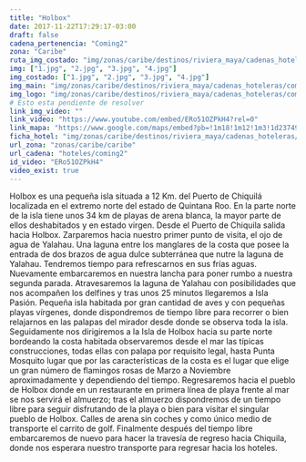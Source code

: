 ```yaml
---
title: "Holbox"
date: 2017-11-22T17:29:17-03:00
draft: false
cadena_pertenencia: "Coming2"
zona: "Caribe"
ruta_img_costado: "img/zonas/caribe/destinos/riviera_maya/cadenas_hoteleras/coming2/holbox/imagenes/"
img: ["1.jpg", "2.jpg", "3.jpg", "4.jpg"]
img_costado: ["1.jpg", "2.jpg", "3.jpg", "4.jpg"]
img_main: "img/zonas/caribe/destinos/riviera_maya/cadenas_hoteleras/coming2/holbox/holbox.jpg"
img_logo: "img/zonas/caribe/destinos/riviera_maya/cadenas_hoteleras/coming2/holbox/logo_coming2.jpg"
# Esto esta pendiente de resolver
link_img_video: ""
link_video: "https://www.youtube.com/embed/ERo51OZPkH4?rel=0"
link_mapa: "https://www.google.com/maps/embed?pb=!1m18!1m12!1m3!1d237498.12742844105!2d-87.39438356631955!3d21.550442942737238!2m3!1f0!2f0!3f0!3m2!1i1024!2i768!4f13.1!3m3!1m2!1s0x8f4d9677b0abe2f1%3A0xa56edc4fcc77e54e!2sHolbox!5e0!3m2!1ses!2scl!4v1511382632096"
ficha_hotel: "img/zonas/caribe/destinos/riviera_maya/cadenas_hoteleras/coming2/holbox/holbox.pdf"
url_zona: "zonas/caribe/caribe"
url_cadena: "hoteles/coming2"
id_video: "ERo51OZPkH4"
video_exist: true
---
```

Holbox es una pequeña isla situada a 12 Km. del Puerto de Chiquilá localizada en el extremo norte del estado de Quintana Roo. En la parte norte de la isla tiene unos 34 km de playas de arena blanca, la mayor parte de ellos deshabitados y en estado virgen. Desde el Puerto de Chiquila salida hacia Holbox. Zarparemos hacia nuestro primer punto de visita, el ojo de agua de Yalahau. Una laguna entre los manglares de la costa que posee la entrada de dos brazos de agua dulce subterránea que nutre la laguna de Yalahau. Tendremos tiempo para refrescarnos en sus frías aguas. Nuevamente embarcaremos en nuestra lancha para poner rumbo a nuestra segunda parada. Atravesaremos la laguna de Yalahau con posibilidades que nos acompañen los delfines y tras unos 25 minutos llegaremos a Isla Pasión. Pequeña isla habitada por gran cantidad de aves y con pequeñas playas vírgenes, donde dispondremos de tiempo libre para recorrer o bien relajarnos en las palapas del mirador desde donde se observa toda la isla. Seguidamente nos dirigiremos a la Isla de Holbox hacia su parte norte bordeando la costa habitada observaremos desde el mar las típicas construcciones, todas ellas con palapa por requisito legal, hasta Punta Mosquito lugar que por las características de la costa es el lugar que elige un gran número de flamingos rosas de Marzo a Noviembre aproximadamente y dependiendo del tiempo. Regresaremos hacia el pueblo de Holbox donde en un restaurante en primera línea de playa frente al mar se nos servirá el almuerzo; tras el almuerzo dispondremos de un tiempo libre para seguir disfrutando de la playa o bien para visitar el singular pueblo de Holbox. Calles de arena sin coches y como único medio de transporte el carrito de golf. Finalmente después del tiempo libre embarcaremos de nuevo para hacer la travesía de regreso hacia Chiquila, donde nos esperara nuestro transporte para regresar hacia los hoteles.
